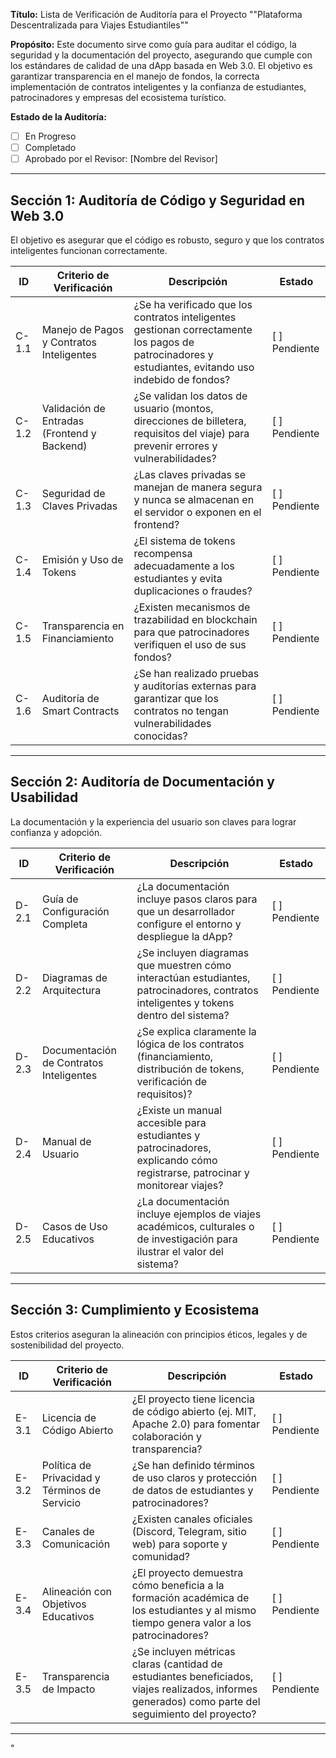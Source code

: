 
**Título:** Lista de Verificación de Auditoría para el Proyecto ""Plataforma Descentralizada para Viajes Estudiantiles""  

**Propósito:** Este documento sirve como guía para auditar el código, la seguridad y la documentación del proyecto, asegurando que cumple con los estándares de calidad de una dApp basada en Web 3.0. El objetivo es garantizar transparencia en el manejo de fondos, la correcta implementación de contratos inteligentes y la confianza de estudiantes, patrocinadores y empresas del ecosistema turístico.  

**Estado de la Auditoría:**  
- [ ] En Progreso  
- [ ] Completado  
- [ ] Aprobado por el Revisor: [Nombre del Revisor]  

---

## Sección 1: Auditoría de Código y Seguridad en Web 3.0  
El objetivo es asegurar que el código es robusto, seguro y que los contratos inteligentes funcionan correctamente.  

| ID    | Criterio de Verificación       | Descripción                                                                                                                                  | Estado        |
|-------|--------------------------------|----------------------------------------------------------------------------------------------------------------------------------------------|---------------|
| C-1.1 | Manejo de Pagos y Contratos Inteligentes | ¿Se ha verificado que los contratos inteligentes gestionan correctamente los pagos de patrocinadores y estudiantes, evitando uso indebido de fondos? | [ ] Pendiente |
| C-1.2 | Validación de Entradas (Frontend y Backend) | ¿Se validan los datos de usuario (montos, direcciones de billetera, requisitos del viaje) para prevenir errores y vulnerabilidades? | [ ] Pendiente |
| C-1.3 | Seguridad de Claves Privadas   | ¿Las claves privadas se manejan de manera segura y nunca se almacenan en el servidor o exponen en el frontend?                                | [ ] Pendiente |
| C-1.4 | Emisión y Uso de Tokens        | ¿El sistema de tokens recompensa adecuadamente a los estudiantes y evita duplicaciones o fraudes?                                             | [ ] Pendiente |
| C-1.5 | Transparencia en Financiamiento | ¿Existen mecanismos de trazabilidad en blockchain para que patrocinadores verifiquen el uso de sus fondos?                                    | [ ] Pendiente |
| C-1.6 | Auditoría de Smart Contracts   | ¿Se han realizado pruebas y auditorías externas para garantizar que los contratos no tengan vulnerabilidades conocidas?                        | [ ] Pendiente |

---

## Sección 2: Auditoría de Documentación y Usabilidad  
La documentación y la experiencia del usuario son claves para lograr confianza y adopción.  

| ID    | Criterio de Verificación     | Descripción                                                                                                                               | Estado        |
|-------|------------------------------|-------------------------------------------------------------------------------------------------------------------------------------------|---------------|
| D-2.1 | Guía de Configuración Completa | ¿La documentación incluye pasos claros para que un desarrollador configure el entorno y despliegue la dApp?                               | [ ] Pendiente |
| D-2.2 | Diagramas de Arquitectura     | ¿Se incluyen diagramas que muestren cómo interactúan estudiantes, patrocinadores, contratos inteligentes y tokens dentro del sistema?      | [ ] Pendiente |
| D-2.3 | Documentación de Contratos Inteligentes | ¿Se explica claramente la lógica de los contratos (financiamiento, distribución de tokens, verificación de requisitos)?                   | [ ] Pendiente |
| D-2.4 | Manual de Usuario             | ¿Existe un manual accesible para estudiantes y patrocinadores, explicando cómo registrarse, patrocinar y monitorear viajes?                | [ ] Pendiente |
| D-2.5 | Casos de Uso Educativos       | ¿La documentación incluye ejemplos de viajes académicos, culturales o de investigación para ilustrar el valor del sistema?                 | [ ] Pendiente |

---

## Sección 3: Cumplimiento y Ecosistema  
Estos criterios aseguran la alineación con principios éticos, legales y de sostenibilidad del proyecto.  

| ID    | Criterio de Verificación   | Descripción                                                                                                              | Estado        |
|-------|----------------------------|--------------------------------------------------------------------------------------------------------------------------|---------------|
| E-3.1 | Licencia de Código Abierto | ¿El proyecto tiene licencia de código abierto (ej. MIT, Apache 2.0) para fomentar colaboración y transparencia?           | [ ] Pendiente |
| E-3.2 | Política de Privacidad y Términos de Servicio | ¿Se han definido términos de uso claros y protección de datos de estudiantes y patrocinadores?                          | [ ] Pendiente |
| E-3.3 | Canales de Comunicación    | ¿Existen canales oficiales (Discord, Telegram, sitio web) para soporte y comunidad?                                      | [ ] Pendiente |
| E-3.4 | Alineación con Objetivos Educativos | ¿El proyecto demuestra cómo beneficia a la formación académica de los estudiantes y al mismo tiempo genera valor a los patrocinadores? | [ ] Pendiente |
| E-3.5 | Transparencia de Impacto   | ¿Se incluyen métricas claras (cantidad de estudiantes beneficiados, viajes realizados, informes generados) como parte del seguimiento del proyecto? | [ ] Pendiente |

---
"
